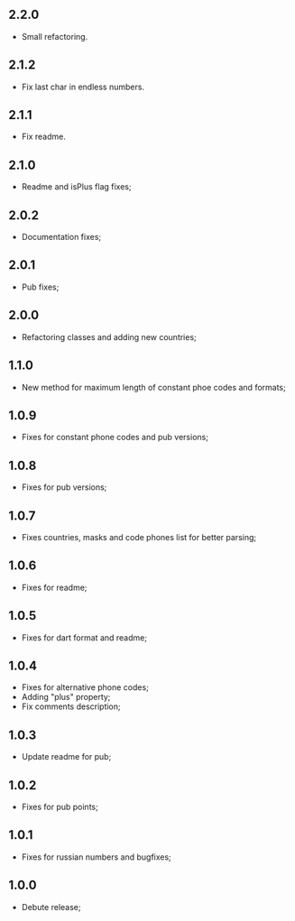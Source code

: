 ## 2.2.0
* Small refactoring.

## 2.1.2
* Fix last char in endless numbers.

## 2.1.1
* Fix readme.

## 2.1.0
* Readme and isPlus flag fixes;

## 2.0.2
* Documentation fixes;

## 2.0.1
* Pub fixes;

## 2.0.0
* Refactoring classes and adding new countries;

## 1.1.0
* New method for maximum length of constant phoe codes and formats;

## 1.0.9
* Fixes for constant phone codes and pub versions;

## 1.0.8
* Fixes for pub versions;

## 1.0.7
* Fixes countries, masks and code phones list for better parsing;

## 1.0.6
* Fixes for readme;

## 1.0.5
* Fixes for dart format and readme;

## 1.0.4
* Fixes for alternative phone codes;
* Adding "plus" property;
* Fix comments description;

## 1.0.3
* Update readme for pub;

## 1.0.2
* Fixes for pub points;

## 1.0.1
* Fixes for russian numbers and bugfixes;

## 1.0.0
* Debute release;